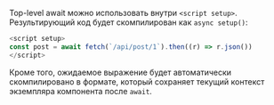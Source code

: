 Top-level await можно использовать внутри `<script setup>`. Результирующий код будет скомпилирован как `async setup()`:

```ts
<script setup>
const post = await fetch(`/api/post/1`).then((r) => r.json())
</script>
```

Кроме того, ожидаемое выражение будет автоматически скомпилировано в формате, который сохраняет текущий контекст экземпляра компонента после `await`.